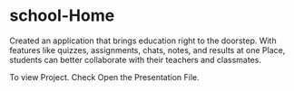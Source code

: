 # school-Home
Created an application that brings education right to the doorstep. With features like quizzes, assignments, chats, notes, and results at one Place, students can better collaborate with their teachers and classmates.


To view Project. Check Open the Presentation File.
